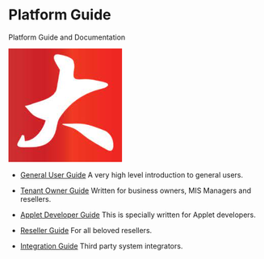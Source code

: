 # Platform Guide
Platform Guide and Documentation


![BigLedger Logo](assets/bigledger_logo.jpeg)

* [General User Guide](001_users/)
  A very high level introduction to general users.

* [Tenant Owner Guide](002_tenant_owners/)
  Written for business owners, MIS Managers and resellers.

* [Applet Developer Guide](003_developers/)
  This is specially written for Applet developers.

* [Reseller Guide](004_resellers/)
  For all beloved resellers.

* [Integration Guide](005_integrations/)
  Third party system integrators.




